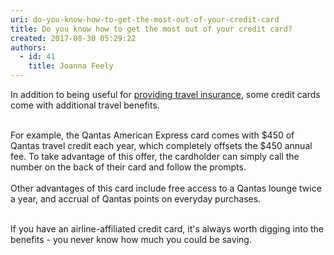 ```yaml
---
uri: do-you-know-how-to-get-the-most-out-of-your-credit-card
title: Do you know how to get the most out of your credit card?
created: 2017-08-30 05:29:22
authors:
  - id: 41
    title: Joanna Feely
---
```





<span class='intro'> ​In addition to being useful for <a href="/_layouts/15/FIXUPREDIRECT.ASPX?WebId=3dfc0e07-e23a-4cbb-aac2-e778b71166a2&amp;TermSetId=07da3ddf-0924-4cd2-a6d4-a4809ae20160&amp;TermId=b2eba7cc-d2db-498d-b354-3e0c32bea0e5">providing travel insurance</a>, some credit cards come with additional travel benefits.&#160;<br><br> </span>

​For example, the Qantas American Express card comes with $450 of Qantas travel credit each year, which completely offsets the $450 annual fee. To take advantage of this offer, the cardholder can simply call the number on the back of their card and follow the prompts.<br><br>Other advantages of this card include free access to a Qantas lounge twice a year, and accrual of Qantas points on everyday purchases.&#160;<br><br><p>If you have an airline-affiliated credit card, it's always worth digging into the benefits - you never know how much you could be saving.&#160;<br><br></p>


